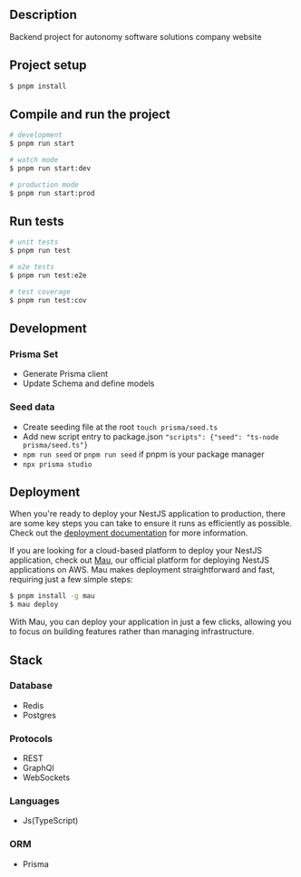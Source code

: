 
## Description

Backend project for autonomy software solutions company website
## Project setup

```bash
$ pnpm install
```

## Compile and run the project

```bash
# development
$ pnpm run start

# watch mode
$ pnpm run start:dev

# production mode
$ pnpm run start:prod
```

## Run tests

```bash
# unit tests
$ pnpm run test

# e2e tests
$ pnpm run test:e2e

# test coverage
$ pnpm run test:cov
```

## Development
### Prisma Set
- Generate Prisma client
- Update Schema and define models

### Seed data
- Create seeding file at the root `touch prisma/seed.ts`
- Add new script entry to package.json `"scripts": {"seed": "ts-node prisma/seed.ts"}`
- `npm run seed` or `pnpm run seed` if pnpm is your package manager
- `npx prisma studio`


## Deployment

When you're ready to deploy your NestJS application to production, there are some key steps you can take to ensure it runs as efficiently as possible. Check out the [deployment documentation](https://docs.nestjs.com/deployment) for more information.

If you are looking for a cloud-based platform to deploy your NestJS application, check out [Mau](https://mau.nestjs.com), our official platform for deploying NestJS applications on AWS. Mau makes deployment straightforward and fast, requiring just a few simple steps:

```bash
$ pnpm install -g mau
$ mau deploy
```

With Mau, you can deploy your application in just a few clicks, allowing you to focus on building features rather than managing infrastructure.

## Stack
### Database
- Redis
- Postgres

### Protocols
- REST
- GraphQl
- WebSockets

### Languages
- Js(TypeScript)

### ORM 
- Prisma

